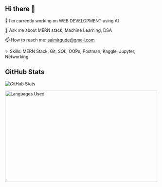 ## Hi there 👋


🔭 I’m currently working on WEB DEVELOPMENT using AI 

💬 Ask me about MERN stack, Machine Learning, DSA

📫 How to reach me: saimirgude@gmail.com

✨ Skills: MERN Stack, Git, SQL, OOPs, Postman, Kaggle, Jupyter, Networking

## GitHub Stats
![GitHub Stats](https://github-readme-stats.vercel.app/api?username=MirgudeSaikrishna)

<img src="https://streak-stats.demolab.com/?user=MirgudeSaikrishna&theme=radical" alt="Languages Used" width="500" height="300" margin="0">
